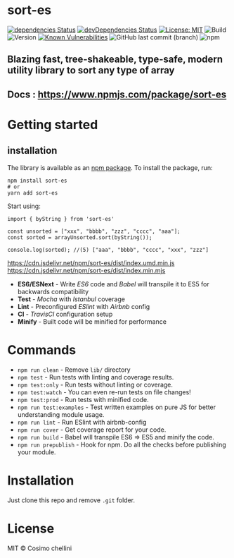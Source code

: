 # sort-es

[![dependencies Status](https://david-dm.org/flexdinesh/npm-module-boilerplate/status.svg)](https://david-dm.org/flexdinesh/npm-module-boilerplate)
[![devDependencies Status](https://david-dm.org/cosimochellini/sort-es/dev-status.svg)](https://david-dm.org/cosimochellini/sort-es?type=dev)
[![License: MIT](https://img.shields.io/badge/License-MIT-blue.svg)](https://opensource.org/licenses/MIT)
![Build](https://github.com/cosimochellini/sort-es/workflows/Npm%20deploy/badge.svg)
![Version](https://img.shields.io/npm/v/sort-es.svg)
[![Known Vulnerabilities](https://snyk.io/test/npm/sort-es/badge.svg)](https://snyk.io/test/npm/sort-es)
![GitHub last commit (branch)](https://img.shields.io/github/last-commit/cosimochellini/sort-es)
![npm](https://img.shields.io/npm/dw/sort-es)

## Blazing fast, tree-shakeable, type-safe, modern utility library to sort any type of array

## Docs : https://www.npmjs.com/package/sort-es

# Getting started

## installation

The library is available as an [npm package](https://www.npmjs.com/package/sort-es).
To install the package, run:

```
npm install sort-es
# or
yarn add sort-es
```

Start using:

```
import { byString } from 'sort-es'

const unsorted = ["xxx", "bbbb", "zzz", "cccc", "aaa"];
const sorted = arrayUnsorted.sort(byString());

console.log(sorted); //(5) ["aaa", "bbbb", "cccc", "xxx", "zzz"]
```

https://cdn.jsdelivr.net/npm/sort-es/dist/index.umd.min.js
https://cdn.jsdelivr.net/npm/sort-es/dist/index.min.mjs

- **ES6/ESNext** - Write _ES6_ code and _Babel_ will transpile it to ES5 for backwards compatibility
- **Test** - _Mocha_ with _Istanbul_ coverage
- **Lint** - Preconfigured _ESlint_ with _Airbnb_ config
- **CI** - _TravisCI_ configuration setup
- **Minify** - Built code will be minified for performance

# Commands

- `npm run clean` - Remove `lib/` directory
- `npm test` - Run tests with linting and coverage results.
- `npm test:only` - Run tests without linting or coverage.
- `npm test:watch` - You can even re-run tests on file changes!
- `npm test:prod` - Run tests with minified code.
- `npm run test:examples` - Test written examples on pure JS for better understanding module usage.
- `npm run lint` - Run ESlint with airbnb-config
- `npm run cover` - Get coverage report for your code.
- `npm run build` - Babel will transpile ES6 => ES5 and minify the code.
- `npm run prepublish` - Hook for npm. Do all the checks before publishing your module.

# Installation

Just clone this repo and remove `.git` folder.

# License

MIT © Cosimo chellini
